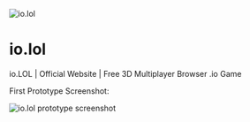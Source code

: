 ![io.lol](https://github.com/iodotLOL/io.lol/blob/master/io.lol.logo.png)

# io.lol
io.LOL | Official Website | Free 3D Multiplayer Browser .io Game

First Prototype Screenshot:

![io.lol prototype screenshot]()
